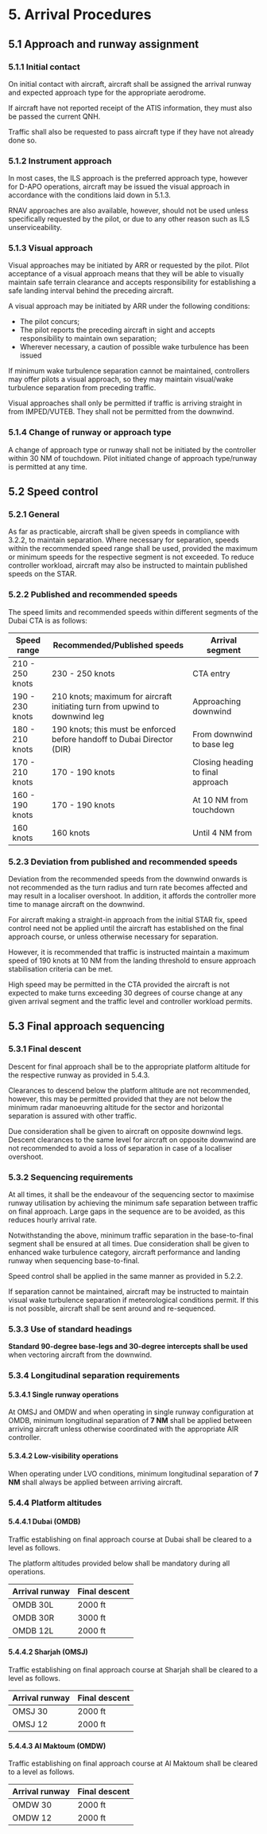 # 5. Arrival Procedures
## 5.1 Approach and runway assignment
### 5.1.1 Initial contact
On initial contact with aircraft, aircraft shall be assigned the arrival runway and expected approach type for the appropriate aerodrome.

If aircraft have not reported receipt of the ATIS information, they must also be passed the current QNH.

Traffic shall also be requested to pass aircraft type if they have not already done so.

### 5.1.2 Instrument approach
In most cases, the ILS approach is the preferred approach type, however for D-APO operations, aircraft may be issued the visual approach in accordance with the conditions laid down in 5.1.3.

RNAV approaches are also available, however, should not be used unless specifically requested by the pilot, or due to any other reason such as ILS unserviceability.

### 5.1.3 Visual approach
Visual approaches may be initiated by ARR or requested by the pilot. Pilot acceptance of a visual approach means that they will be able to visually maintain safe terrain clearance and accepts responsibility for establishing a safe landing interval behind the preceding aircraft.

A visual approach may be initiated by ARR under the following conditions:

- The pilot concurs;
- The pilot reports the preceding aircraft in sight and accepts responsibility to maintain own separation;
- Wherever necessary, a caution of possible wake turbulence has been issued

If minimum wake turbulence separation cannot be maintained, controllers may offer pilots a visual approach, so they may maintain visual/wake turbulence separation from preceding traffic.

Visual approaches shall only be permitted if traffic is arriving straight in from IMPED/VUTEB. They shall not be permitted from the downwind.

### 5.1.4 Change of runway or approach type
A change of approach type or runway shall not be initiated by the controller within 30 NM of touchdown. Pilot initiated change of approach type/runway is permitted at any time.

## 5.2 Speed control
### 5.2.1 General
As far as practicable, aircraft shall be given speeds in compliance with 3.2.2, to maintain separation.
Where necessary for separation, speeds within the recommended speed range shall be used, provided the maximum or minimum speeds for the respective segment is not exceeded.
To reduce controller workload, aircraft may also be instructed to maintain published speeds on the STAR.

### 5.2.2 Published and recommended speeds
The speed limits and recommended speeds within different segments of the Dubai CTA is as follows:

| Speed range     | Recommended/Published speeds | Arrival segment     |
|-----------------|------------------------------|---------------------|
| 210 - 250 knots | 230 - 250 knots         | CTA entry           |
| 190 - 230 knots | 210 knots; maximum for aircraft initiating turn from upwind to downwind leg | Approaching downwind |
| 180 - 210 knots | 190 knots; this must be enforced before handoff to Dubai Director (DIR) | From downwind to base leg |
| 170 - 210 knots | 170 - 190 knots          | Closing heading to final approach |
| 160 - 190 knots | 170 - 190 knots          | At 10 NM from touchdown |
| 160 knots       | 160 knots                | Until 4 NM from         |

### 5.2.3 Deviation from published and recommended speeds
Deviation from the recommended speeds from the downwind onwards is not recommended as the turn radius and turn rate becomes affected and may result in a localiser overshoot. In addition, it affords the controller more time to manage aircraft on the downwind.

For aircraft making a straight-in approach from the initial STAR fix, speed control need not be applied until the aircraft has established on the final approach course, or unless otherwise necessary for separation.

However, it is recommended that traffic is instructed maintain a maximum speed of 190 knots at 10 NM from the landing threshold to ensure approach stabilisation criteria can be met.

High speed may be permitted in the CTA provided the aircraft is not expected to make turns exceeding 30 degrees of course change at any given arrival segment and the traffic level and controller workload permits.

## 5.3 Final approach sequencing
### 5.3.1 Final descent
Descent for final approach shall be to the appropriate platform altitude for the respective runway as provided in 5.4.3.

Clearances to descend below the platform altitude are not recommended, however, this may be permitted provided that they are not below the minimum radar manoeuvring altitude for the sector and horizontal separation is assured with other traffic.

Due consideration shall be given to aircraft on opposite downwind legs. Descent clearances to the same level for aircraft on opposite downwind are not recommended to avoid a loss of separation in case of a localiser overshoot.

### 5.3.2 Sequencing requirements
At all times, it shall be the endeavour of the sequencing sector to maximise runway utilisation by achieving the minimum safe separation between traffic on final approach. Large gaps in the sequence are to be avoided, as this reduces hourly arrival rate.

Notwithstanding the above, minimum traffic separation in the base-to-final segment shall be ensured at all times. Due consideration shall be given to enhanced wake turbulence category, aircraft performance and landing runway when sequencing base-to-final.

Speed control shall be applied in the same manner as provided in 5.2.2.

If separation cannot be maintained, aircraft may be instructed to maintain visual wake turbulence separation if meteorological conditions permit. If this is not possible, aircraft shall be sent around and re-sequenced.

### 5.3.3 Use of standard headings
**Standard 90-degree base-legs and 30-degree intercepts shall be used** when vectoring aircraft from the downwind.

### 5.3.4 Longitudinal separation requirements
#### 5.3.4.1 Single runway operations
At OMSJ and OMDW and when operating in single runway configuration at OMDB, minimum longitudinal separation of **7 NM** shall be applied between arriving aircraft unless otherwise coordinated with the appropriate AIR controller.

#### 5.3.4.2 Low-visibility operations
When operating under LVO conditions, minimum longitudinal separation of **7 NM** shall always be applied between arriving aircraft.

### 5.4.4 Platform altitudes
#### 5.4.4.1 Dubai (OMDB)
Traffic establishing on final approach course at Dubai shall be cleared to a level as follows.

The platform altitudes provided below shall be mandatory during all operations. 

| Arrival runway | Final descent |
|----------------|---------------|
| OMDB 30L | 2000 ft |
| OMDB 30R | 3000 ft |
| OMDB 12L | 2000 ft |

#### 5.4.4.2 Sharjah (OMSJ)
Traffic establishing on final approach course at Sharjah shall be cleared to a level as follows. 

| Arrival runway | Final descent |
|----------------|---------------|
| OMSJ 30 | 2000 ft |
| OMSJ 12 | 2000 ft |

#### 5.4.4.3 Al Maktoum (OMDW)
Traffic establishing on final approach course at Al Maktoum shall be cleared to a level as follows. 

| Arrival runway | Final descent |
|----------------|---------------|
| OMDW 30 | 2000 ft |
| OMDW 12 | 2000 ft |
